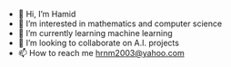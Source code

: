 - 👋 Hi, I’m Hamid
- 👀 I’m interested in mathematics and computer science
- 🌱 I’m currently learning machine learning
- 💞️ I’m looking to collaborate on A.I. projects
- 📫 How to reach me hrnm2003@yahoo.com

<!---
hrnm2003/hrnm2003 is a ✨ special ✨ repository because its `README.md` (this file) appears on your GitHub profile.
You can click the Preview link to take a look at your changes.
--->
